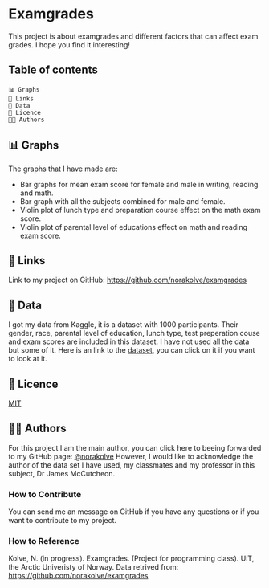 # Examgrades

This project is about examgrades and different factors that can affect exam grades. I hope you find it interesting! 

## Table of contents
    📊 Graphs
    🔗 Links
    💾 Data
    🔖 Licence 
    👩‍🔬 Authors

## 📊 Graphs
The graphs that I have made are: 
  * Bar graphs for mean exam score for female and male in writing, reading and math.
  * Bar graph with all the subjects combined  for male and female.
  * Violin plot of lunch type and preparation course effect on the math exam score.
  * Violin plot of parental level of educations effect on math and reading exam score.

## 🔗 Links
Link to my project on GitHub:
https://github.com/norakolve/examgrades 

## 💾 Data
I got my data from Kaggle, it is a dataset with 1000 participants. Their gender, race, parental level of education, lunch type, test preperation couse and exam scores are included in this dataset. I have not used all the data but some of it. Here is an link to the [dataset](https://github.com/norakolve/examgrades/blob/main/Data/exams.csv), you can click on it if you want to look at it.

## 🔖 Licence 
[MIT](https://choosealicense.com/licenses/mit/)

## 👩‍🔬 Authors
For this project I am the main author, you can click here to beeing forwarded to my GitHub page:  [@norakolve](https://github.com/norakolve) 
However, I would like to acknowledge the author of the data set I have used, my classmates and my professor in this subject, Dr James McCutcheon.

### How to Contribute
You can send me an message on GitHub if you have any questions or if you want to contribute to my project.

### How to Reference
Kolve, N. (in progress). Examgrades. (Project for programming class). UiT, the Arctic Univeristy of Norway. Data retrived from: https://github.com/norakolve/examgrades 
